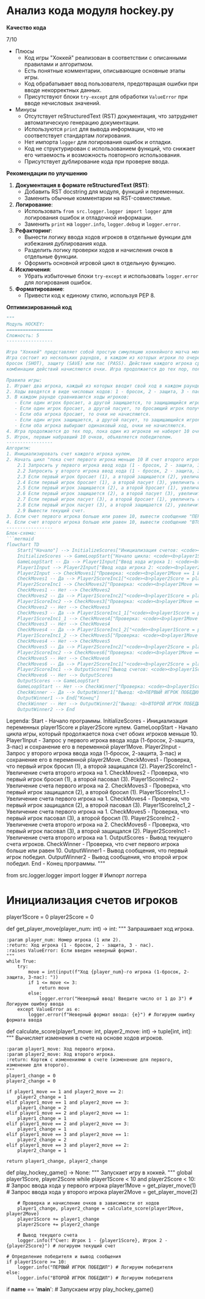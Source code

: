 # Анализ кода модуля hockey.py

**Качество кода**
   
   7/10
   - Плюсы
        - Код игры "Хоккей" реализован в соответствии с описанными правилами и алгоритмом.
        - Есть понятные комментарии, описывающие основные этапы игры.
        - Код обрабатывает ввод пользователя, предотвращая ошибки при вводе некорректных данных.
        - Присутствуют блоки `try-except` для обработки `ValueError` при вводе нечисловых значений.
   - Минусы
        - Отсутствует reStructuredText (RST) документация, что затрудняет автоматическую генерацию документации.
        - Используются `print` для вывода информации, что не соответствует стандартам логирования.
        - Нет импорта `logger` для логирования ошибок и отладки.
        - Код не структурирован с использованием функций, что снижает его читаемость и возможность повторного использования.
        - Присутствует дублирование кода при проверке ввода.

**Рекомендации по улучшению**
1.  **Документация в формате reStructuredText (RST)**:
    - Добавить RST docstring для модуля, функций и переменных.
    - Заменить обычные комментарии на RST-совместимые.
2.  **Логирование**:
    - Использовать `from src.logger.logger import logger` для логирования ошибок и отладочной информации.
    - Заменить `print` на `logger.info`, `logger.debug` и `logger.error`.
3.  **Рефакторинг**:
    - Вынести логику ввода ходов игроков в отдельные функции для избежания дублирования кода.
    - Разделить логику проверки ходов и начисления очков в отдельные функции.
    - Оформить основной игровой цикл в отдельную функцию.
4. **Исключения**:
   - Убрать избыточные блоки `try-except` и использовать `logger.error` для логирования ошибок.
5. **Форматирование**:
   - Привести код к единому стилю, используя PEP 8.

**Оптимизированный код**

```python
"""
Модуль HOCKEY:
=================
Сложность: 5
-----------------

Игра "Хоккей" представляет собой простую симуляцию хоккейного матча между двумя игроками.
Игра состоит из нескольких раундов, в каждом из которых игроки по очереди выбирают одно из трех действий:
бросок (SHOT), защиту (SAVE) или пас (PASS). Действия каждого игрока сравниваются, и в зависимости от
комбинации действий начисляются очки. Игра продолжается до тех пор, пока один из игроков не наберет 10 очков.

Правила игры:
1. Играют два игрока, каждый из которых вводит свой ход в каждом раунде.
2. Ходы вводятся в виде числовых кодов: 1 - бросок, 2 - защита, 3 - пас.
3. В каждом раунде сравниваются ходы игроков:
   - Если один игрок бросает, а другой защищается, то защищающийся игрок получает 1 очко.
   - Если один игрок бросает, а другой пасует, то бросающий игрок получает 2 очка.
   - Если оба игрока бросают, то очки не начисляются.
   - Если один игрок защищается, а другой пасует, то защищающийся игрок получает 1 очко.
   - Если оба игрока выбирают одинаковый ход, очки не начисляются.
4. Игра продолжается до тех пор, пока один из игроков не наберет 10 очков.
5. Игрок, первым набравший 10 очков, объявляется победителем.
-----------------
Алгоритм:
1. Инициализировать счет каждого игрока нулем.
2. Начать цикл "пока счет первого игрока меньше 10 И счет второго игрока меньше 10":
    2.1 Запросить у первого игрока ввод хода (1 - бросок, 2 - защита, 3 - пас).
    2.2 Запросить у второго игрока ввод хода (1 - бросок, 2 - защита, 3 - пас).
    2.3 Если первый игрок бросает (1), а второй защищается (2), увеличить счет второго игрока на 1.
    2.4 Если первый игрок бросает (1), а второй пасует (3), увеличить счет первого игрока на 2.
    2.5 Если первый игрок защищается (2), а второй бросает (1), увеличить счет первого игрока на 1.
    2.6 Если первый игрок защищается (2), а второй пасует (3), увеличить счет первого игрока на 1.
    2.7 Если первый игрок пасует (3), а второй бросает (1), увеличить счет второго игрока на 2.
    2.8 Если первый игрок пасует (3), а второй защищается (2), увеличить счет второго игрока на 1.
    2.9 Вывести текущий счет.
3. Если счет первого игрока больше или равен 10, вывести сообщение "ПЕРВЫЙ ИГРОК ПОБЕДИЛ".
4. Если счет второго игрока больше или равен 10, вывести сообщение "ВТОРОЙ ИГРОК ПОБЕДИЛ".
-----------------
Блок-схема:
```mermaid
flowchart TD
    Start["Начало"] --> InitializeScores["Инициализация счетов: <code><b>player1Score = 0, player2Score = 0</b></code>"]
    InitializeScores --> GameLoopStart{"Начало цикла: <code><b>player1Score < 10 И player2Score < 10</b></code>"}
    GameLoopStart -- Да --> Player1Input["Ввод хода игрока 1: <code><b>player1Move</b></code> (1-SHOT, 2-SAVE, 3-PASS)"]
    Player1Input --> Player2Input["Ввод хода игрока 2: <code><b>player2Move</b></code> (1-SHOT, 2-SAVE, 3-PASS)"]
    Player2Input --> CheckMoves1["Проверка: <code><b>player1Move == 1 И player2Move == 2</b></code>?"]
    CheckMoves1 -- Да --> Player2ScoreInc1["<code><b>player2Score = player2Score + 1</b></code>"]
    Player2ScoreInc1 --> CheckMoves2["Проверка: <code><b>player1Move == 1 И player2Move == 3</b></code>?"]
    CheckMoves1 -- Нет --> CheckMoves2
    CheckMoves2 -- Да --> Player1ScoreInc2["<code><b>player1Score = player1Score + 2</b></code>"]
    Player1ScoreInc2 --> CheckMoves3["Проверка: <code><b>player1Move == 2 И player2Move == 1</b></code>?"]
    CheckMoves2 -- Нет --> CheckMoves3
    CheckMoves3 -- Да --> Player1ScoreInc1_1["<code><b>player1Score = player1Score + 1</b></code>"]
    Player1ScoreInc1_1 --> CheckMoves4["Проверка: <code><b>player1Move == 2 И player2Move == 3</b></code>?"]
    CheckMoves3 -- Нет --> CheckMoves4
    CheckMoves4 -- Да --> Player1ScoreInc1_2["<code><b>player1Score = player1Score + 1</b></code>"]
    Player1ScoreInc1_2 --> CheckMoves5["Проверка: <code><b>player1Move == 3 И player2Move == 1</b></code>?"]
    CheckMoves4 -- Нет --> CheckMoves5
    CheckMoves5 -- Да --> Player2ScoreInc2["<code><b>player2Score = player2Score + 2</b></code>"]
    Player2ScoreInc2 --> CheckMoves6["Проверка: <code><b>player1Move == 3 И player2Move == 2</b></code>?"]
    CheckMoves5 -- Нет --> CheckMoves6
    CheckMoves6 -- Да --> Player2ScoreInc1["<code><b>player2Score = player2Score + 1</b></code>"]
    Player2ScoreInc1 --> OutputScores["Вывод счетов: <code><b>player1Score, player2Score</b></code>"]
    CheckMoves6 -- Нет --> OutputScores
    OutputScores --> GameLoopStart
    GameLoopStart -- Нет --> CheckWinner["Проверка: <code><b>player1Score >= 10</b></code>?"]
    CheckWinner -- Да --> OutputWinner1["Вывод: <b>ПЕРВЫЙ ИГРОК ПОБЕДИЛ</b>"]
    OutputWinner1 --> End["Конец"]
    CheckWinner -- Нет --> OutputWinner2["Вывод: <b>ВТОРОЙ ИГРОК ПОБЕДИЛ</b>"]
    OutputWinner2 --> End

```

Legenda:
    Start - Начало программы.
    InitializeScores - Инициализация переменных player1Score и player2Score нулем.
    GameLoopStart - Начало цикла игры, который продолжается пока счет обоих игроков меньше 10.
    Player1Input - Запрос у первого игрока ввода хода (1-бросок, 2-защита, 3-пас) и сохранение его в переменной player1Move.
    Player2Input - Запрос у второго игрока ввода хода (1-бросок, 2-защита, 3-пас) и сохранение его в переменной player2Move.
    CheckMoves1 - Проверка, что первый игрок бросил (1), а второй защищался (2).
    Player2ScoreInc1 - Увеличение счета второго игрока на 1.
    CheckMoves2 - Проверка, что первый игрок бросил (1), а второй пасовал (3).
    Player1ScoreInc2 - Увеличение счета первого игрока на 2.
    CheckMoves3 - Проверка, что первый игрок защищался (2), а второй бросил (1).
    Player1ScoreInc1_1 - Увеличение счета первого игрока на 1.
    CheckMoves4 - Проверка, что первый игрок защищался (2), а второй пасовал (3).
    Player1ScoreInc1_2 - Увеличение счета первого игрока на 1.
    CheckMoves5 - Проверка, что первый игрок пасовал (3), а второй бросил (1).
    Player2ScoreInc2 - Увеличение счета второго игрока на 2.
    CheckMoves6 - Проверка, что первый игрок пасовал (3), а второй защищался (2).
    Player2ScoreInc1 - Увеличение счета второго игрока на 1.
    OutputScores - Вывод текущего счета игроков.
    CheckWinner - Проверка, что счет первого игрока больше или равен 10.
    OutputWinner1 - Вывод сообщения, что первый игрок победил.
    OutputWinner2 - Вывод сообщения, что второй игрок победил.
    End - Конец программы.
"""


from src.logger.logger import logger # Импорт логгера

# Инициализация счетов игроков
player1Score = 0
player2Score = 0

def get_player_move(player_num: int) -> int:
    """
    Запрашивает ход игрока.

    :param player_num: Номер игрока (1 или 2).
    :return: Ход игрока (1 - бросок, 2 - защита, 3 - пас).
    :raises ValueError: Если введен неверный формат.
    """
    while True:
        try:
            move = int(input(f"Ход {player_num}-го игрока (1-бросок, 2-защита, 3-пас): "))
            if 1 <= move <= 3:
                return move
            else:
                logger.error("Неверный ввод! Введите число от 1 до 3") # Логируем ошибку ввода
        except ValueError as e:
            logger.error(f"Неверный формат ввода: {e}") # Логируем ошибку формата ввода

def calculate_score(player1_move: int, player2_move: int) -> tuple[int, int]:
    """
    Вычисляет изменения в счете на основе ходов игроков.

    :param player1_move: Ход первого игрока.
    :param player2_move: Ход второго игрока.
    :return: Кортеж с изменениями в счете (изменение для первого, изменение для второго).
    """
    player1_change = 0
    player2_change = 0

    if player1_move == 1 and player2_move == 2:
        player2_change = 1
    elif player1_move == 1 and player2_move == 3:
        player1_change = 2
    elif player1_move == 2 and player2_move == 1:
        player1_change = 1
    elif player1_move == 2 and player2_move == 3:
        player1_change = 1
    elif player1_move == 3 and player2_move == 1:
        player2_change = 2
    elif player1_move == 3 and player2_move == 2:
        player2_change = 1

    return player1_change, player2_change

def play_hockey_game() -> None:
    """
    Запускает игру в хоккей.
    """
    global player1Score, player2Score
    while player1Score < 10 and player2Score < 10:
        # Запрос ввода хода у первого игрока
        player1Move = get_player_move(1)
        # Запрос ввода хода у второго игрока
        player2Move = get_player_move(2)

        # Проверка и начисление очков в зависимости от ходов
        player1_change, player2_change = calculate_score(player1Move, player2Move)
        player1Score += player1_change
        player2Score += player2_change

        # Вывод текущего счета
        logger.info(f"Счет: Игрок 1 - {player1Score}, Игрок 2 - {player2Score}") # логируем текущий счет

    # Определение победителя и вывод сообщения
    if player1Score >= 10:
        logger.info("ПЕРВЫЙ ИГРОК ПОБЕДИЛ") # Логируем победителя
    else:
        logger.info("ВТОРОЙ ИГРОК ПОБЕДИЛ") # Логируем победителя


if __name__ == '__main__':
    # Запускаем игру
    play_hockey_game()
```